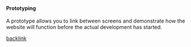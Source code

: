 
#### Prototyping

A prototype allows you to link between screens and demonstrate how the website will function before the actual development has started.

[backlink](./Web-Design.md)